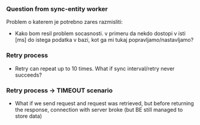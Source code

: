 ### Question from sync-entity worker
Problem o katerem je potrebno zares razmisliti:
- Kako bom resil problem socasnosti. v primeru da nekdo dostopi v isti [ms] do istega podatka v bazi, kot ga mi tukaj popravljamo/nastavljamo?

### Retry process
- Retry can repeat up to 10 times. What if sync interval/retry never succeeds?

### Retry process -> TIMEOUT scenario
- What if we send request and request was retrieved, but before returning the response, connection with server broke (but BE still managed to store data)